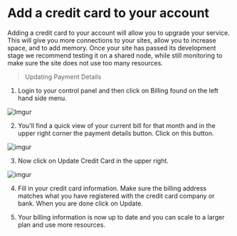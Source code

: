 Add a credit card to your account
==================

Adding a credit card to your account will allow you to upgrade your service. This will give you more connections to your sites, allow you to increase space, and to add memory. Once your site has passed its development stage we recommend testing it on a shared node, while still monitoring to make sure the site does not use too many resources.

>Updating Payment Details 

 1. Login to your control panel and then click on Billing found on the left hand side menu.
 
 ![Imgur](http://i.imgur.com/wQqGCE8.png)
 
 2. You'll find a quick view of your current bill for that month and in the upper right corner the payment details button. Click on this button.

![imgur](http://i.imgur.com/bJgX61l.png)

 3. Now click on Update Credit Card in the upper right.
 
![imgur](http://i.imgur.com/94dIkmY.png)
 
 4. Fill in your credit card information. Make sure the billing address matches what you have registered with the credit card company or bank. When you are done click on Update. 

 5. Your billing information is now up to date and you can scale to a larger plan and use more resources. 

